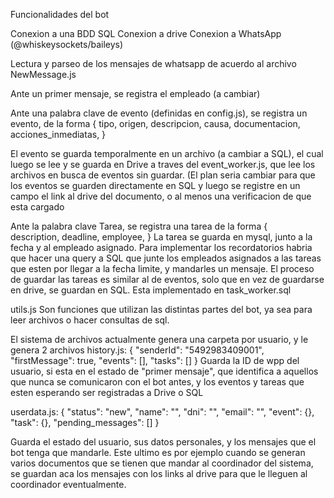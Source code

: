Funcionalidades del bot

Conexion a una BDD SQL
Conexion a drive
Conexion a WhatsApp (@whiskeysockets/baileys)

Lectura y parseo de los mensajes de whatsapp de acuerdo al archivo NewMessage.js

Ante un primer mensaje, se registra el empleado (a cambiar)

Ante una palabra clave de evento (definidas en config.js), se registra un evento, de la forma
{
tipo,
origen,
descripcion,
causa,
documentacion,
acciones_inmediatas,
}

El evento se guarda temporalmente en un archivo (a cambiar a SQL), el cual luego se lee y se guarda en Drive a traves del event_worker.js, que lee los archivos en busca de eventos sin guardar. (El plan seria cambiar para que los eventos se guarden directamente en SQL y luego se registre en un campo el link al drive del documento, o al menos una verificacion de que esta cargado



Ante la palabra clave Tarea, se registra una tarea de la forma
{    
description,
deadline,
employee,
}
La tarea se guarda en mysql, junto a la fecha y al empleado asignado. Para implementar los recordatorios habria que hacer una query a SQL que junte los empleados asignados a las tareas que esten por llegar a la fecha limite, y mandarles un mensaje. El proceso de guardar las tareas es similar al de eventos, solo que en vez de guardarse en drive, se guardan en SQL. Esta implementado en task_worker.sql

utils.js
Son funciones que utilizan las distintas partes del bot, ya sea para leer archivos o hacer consultas de sql.




El sistema de archivos actualmente genera una carpeta por usuario, y le genera 2 archivos
history.js:
{
"senderId": "5492983409001",
"firstMessage": true,
"events": [],
"tasks": []
}
Guarda la ID de wpp del usuario, si esta en el estado de "primer mensaje", que identifica a aquellos que nunca se comunicaron con el bot antes, y los eventos y tareas que esten esperando ser registradas a Drive o SQL

userdata.js:
{
"status": "new",
"name": "",
"dni": "",
"email": "",
"event": {},
"task": {},
"pending_messages": []
}

Guarda el estado del usuario, sus datos personales, y los mensajes que el bot tenga que mandarle. Este ultimo es por ejemplo cuando se generan varios documentos que se tienen que mandar al coordinador del sistema, se guardan aca los mensajes con los links al drive para que le lleguen al coordinador eventualmente.